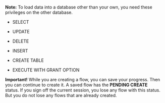 **Note:** To load data into a database other than your own, you need these privileges on the other database.

-   SELECT


-   UPDATE


-   DELETE


-   INSERT


-   CREATE TABLE


-   EXECUTE WITH GRANT OPTION




**Important!** While you are creating a flow, you can save your progress. Then you can continue to create it. A saved flow has the **PENDING CREATE** status. If you sign off the current session, you lose any flow with this status. But you do not lose any flows that are already created.

